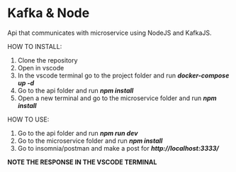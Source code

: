 # Kafka & Node
Api that communicates with microservice using NodeJS and KafkaJS.

HOW TO INSTALL:

1. Clone the repository
2. Open in vscode
3. In the vscode terminal go to the project folder and run ***docker-compose up -d***
4. Go to the api folder and run ***npm install***
5. Open a new terminal and go to the microservice folder and run ***npm install***

HOW TO USE:

1. Go to the api folder and run ***npm run dev***
2. Go to the microservice folder and run ***npm install***
3. Go to insomnia/postman and make a post for ***http://localhost:3333/***

**NOTE THE RESPONSE IN THE VSCODE TERMINAL**
